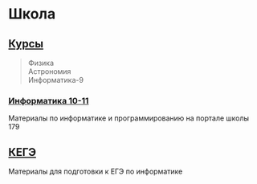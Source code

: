 <!---
xkurs/xkurs is a ✨ special ✨ repository because its `README.md` (this file) appears on your GitHub profile.
You can click the Preview link to take a look at your changes.
--->

# Школа

## [Курсы](https://adjoining-approach-866.notion.site/School-4f36c7650e6941378b57e1b5bb74ee95 "Notion")

>Физика  
Астрономия  
Информатика-9

### [Информатика 10-11](https://server.179.ru/wiki/?page=Informatika/11_B "Школа179")

Материалы по информатике и программированию на портале школы 179

## [КЕГЭ](https://xkurs.github.io/KEGE/)

Материалы для подготовки к ЕГЭ по информатике
